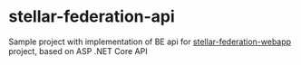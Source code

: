 # stellar-federation-api

Sample project with implementation of BE api for [stellar-federation-webapp](https://github.com/mrigne/stellar-federation-webapp) project, based on ASP .NET Core API
